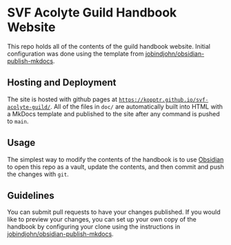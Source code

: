 # SVF Acolyte Guild Handbook Website

This repo holds all of the contents of the guild handbook website. Initial
configuration was done using the template from
[jobindjohn/obsidian-publish-mkdocs](https://github.com/jobindjohn/obsidian-publish-mkdocs).

## Hosting and Deployment
The site is hosted with github pages at
[`https://kopptr.github.io/svf-acolyte-guild/`](https://kopptr.github.io/svf-acolyte-guild/).
All of the files in `doc/` are automatically built into HTML with a MkDocs
template and published to the site after any command is pushed to `main`.

## Usage
The simplest way to modify the contents of the handbook is to use
[Obsidian](https://obsidian.md/) to open this repo as a vault, update the
contents, and then commit and push the changes with `git`.

## Guidelines
You can submit pull requests to have your changes published. If you would like
to preview your changes, you can set up your own copy of the handbook by
configuring your clone using the instructions in
[jobindjohn/obsidian-publish-mkdocs](https://github.com/jobindjohn/obsidian-publish-mkdocs).
